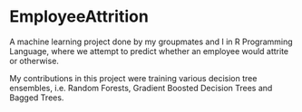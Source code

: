 # EmployeeAttrition
A machine learning project done by my groupmates and I in R Programming Language, where we attempt to predict whether an employee would attrite or otherwise.

My contributions in this project were training various decision tree ensembles, i.e. Random Forests, Gradient Boosted Decision Trees and Bagged Trees.
